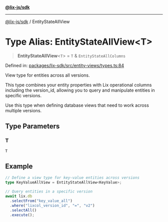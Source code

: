 [**@lix-js/sdk**](../README.md)

***

[@lix-js/sdk](../README.md) / EntityStateAllView

# Type Alias: EntityStateAllView\<T\>

> **EntityStateAllView**\<`T`\> = `T` & `EntityStateAllColumns`

Defined in: [packages/lix-sdk/src/entity-views/types.ts:84](https://github.com/opral/monorepo/blob/affb4c9a3f726a3aa66c498084ff5c7f09d2d503/packages/lix-sdk/src/entity-views/types.ts#L84)

View type for entities across all versions.

This type combines your entity properties with Lix operational columns
including the version_id, allowing you to query and manipulate entities
in specific versions.

Use this type when defining database views that need to work across
multiple versions.

## Type Parameters

### T

`T`

## Example

```typescript
// Define a view type for key-value entities across versions
type KeyValueAllView = EntityStateAllView<KeyValue>;

// Query entities in a specific version
await lix.db
  .selectFrom("key_value_all")
  .where("lixcol_version_id", "=", "v2")
  .selectAll()
  .execute();
```
